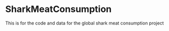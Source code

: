 # SharkMeatConsumption

This is for the code and data for the global shark meat consumption project
